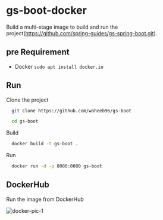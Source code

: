 # gs-boot-docker

Build a multi-stage image to build and run the project(https://github.com/spring-guides/gs-spring-boot.git). 
## pre Requirement
- Docker ```sudo apt install docker.io```


## Run 

Clone the project

```bash
  git clone https://github.com/waheeb96/gs-boot
```

```bash
  cd gs-boot
```

Build

```bash
  docker build -t gs-boot .
```

Run

```bash
  docker run -d -p 8080:8080 gs-boot
```


## DockerHub

Run the image from DockerHub

![docker-pic-1](https://user-images.githubusercontent.com/72220299/177042111-cdc3a662-364d-46f3-9738-3961cf1139f4.PNG)

